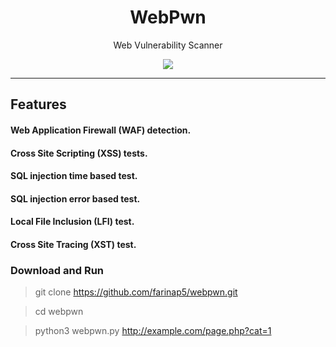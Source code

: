 <h1 align="center">WebPwn</h1>
<p align="center"Web Vuln Detector</p>
<p align="center">Web Vulnerability Scanner</p>
<p align="center"> 
   <img src="https://img.shields.io/badge/language-python-blue.svg">
</p>

***

## Features

#### Web Application Firewall (WAF) detection.
#### Cross Site Scripting (XSS) tests.
#### SQL injection time based test.
#### SQL injection error based test.
#### Local File Inclusion (LFI) test.
#### Cross Site Tracing (XST) test.


### Download and Run

> git clone https://github.com/farinap5/webpwn.git

> cd webpwn

> python3 webpwn.py http://example.com/page.php?cat=1

